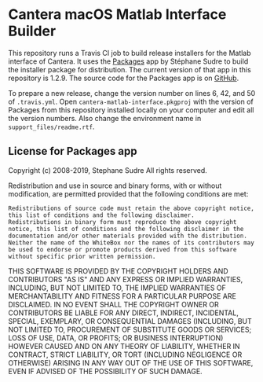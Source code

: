 # Cantera macOS Matlab Interface Builder

This repository runs a Travis CI job to build release installers for the Matlab interface of
Cantera. It uses the [Packages](http://s.sudre.free.fr/Software/Packages/about.html) app by
Stéphane Sudre to build the installer package for distribution. The current version of that app in
this repository is 1.2.9. The source code for the Packages app is on
[GitHub](https://github.com/packagesdev/packages).

To prepare a new release, change the version number on lines 6, 42, and 50 of `.travis.yml`.
Open `cantera-matlab-interface.pkgproj` with the version of Packages from this repository installed
locally on your computer and edit all the version numbers. Also change the environment name
in `support_files/readme.rtf`.

## License for Packages app

Copyright (c) 2008-2019, Stephane Sudre All rights reserved.

Redistribution and use in source and binary forms, with or without modification, are permitted provided that the following conditions are met:

    Redistributions of source code must retain the above copyright notice, this list of conditions and the following disclaimer.
    Redistributions in binary form must reproduce the above copyright notice, this list of conditions and the following disclaimer in the documentation and/or other materials provided with the distribution.
    Neither the name of the WhiteBox nor the names of its contributors may be used to endorse or promote products derived from this software without specific prior written permission.

THIS SOFTWARE IS PROVIDED BY THE COPYRIGHT HOLDERS AND CONTRIBUTORS "AS IS" AND ANY EXPRESS OR IMPLIED WARRANTIES, INCLUDING, BUT NOT LIMITED TO, THE IMPLIED WARRANTIES OF MERCHANTABILITY AND FITNESS FOR A PARTICULAR PURPOSE ARE DISCLAIMED. IN NO EVENT SHALL THE COPYRIGHT OWNER OR CONTRIBUTORS BE LIABLE FOR ANY DIRECT, INDIRECT, INCIDENTAL, SPECIAL, EXEMPLARY, OR CONSEQUENTIAL DAMAGES (INCLUDING, BUT NOT LIMITED TO, PROCUREMENT OF SUBSTITUTE GOODS OR SERVICES; LOSS OF USE, DATA, OR PROFITS; OR BUSINESS INTERRUPTION) HOWEVER CAUSED AND ON ANY THEORY OF LIABILITY, WHETHER IN CONTRACT, STRICT LIABILITY, OR TORT (INCLUDING NEGLIGENCE OR OTHERWISE) ARISING IN ANY WAY OUT OF THE USE OF THIS SOFTWARE, EVEN IF ADVISED OF THE POSSIBILITY OF SUCH DAMAGE.
